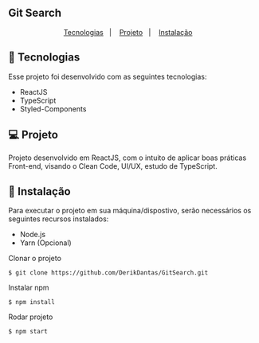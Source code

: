 ## Git Search

<p align="center">
  <a href="#-tecnologias">Tecnologias</a>&nbsp;&nbsp;&nbsp;|&nbsp;&nbsp;&nbsp;
  <a href="#-projeto">Projeto</a>&nbsp;&nbsp;&nbsp;|&nbsp;&nbsp;&nbsp;
  <a href="#-instalação">Instalação</a>&nbsp;&nbsp;&nbsp;&nbsp;&nbsp;&nbsp;
</p>


## 🚀 Tecnologias
Esse projeto foi desenvolvido com as seguintes tecnologias:

<ul>
  <li>ReactJS</li>
  <li>TypeScript</li>
  <li>Styled-Components</li>
</ul>

## 💻 Projeto
Projeto desenvolvido em ReactJS, com o intuito de aplicar boas práticas Front-end, visando o Clean Code, UI/UX, estudo de TypeScript.

## 🔧 Instalação
Para executar o projeto em sua máquina/dispostivo, serão necessários os seguintes recursos instalados:

- Node.js
- Yarn (Opcional)

Clonar o projeto
```console
$ git clone https://github.com/DerikDantas/GitSearch.git
```
Instalar npm
```console
$ npm install
```
Rodar projeto
```console
$ npm start
```